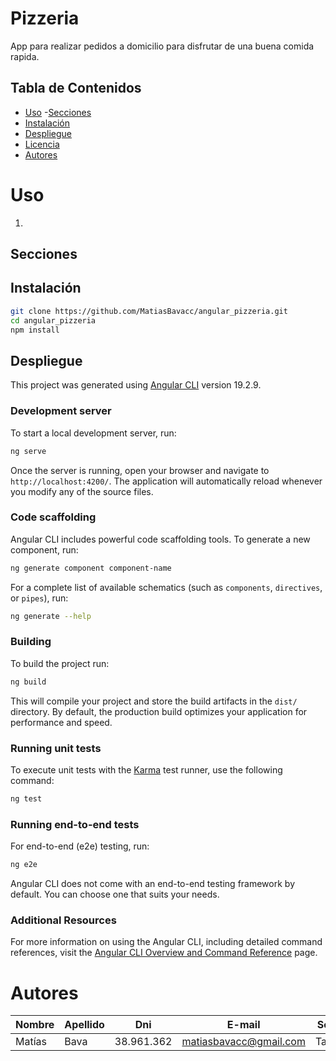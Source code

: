 # Pizzeria
App para realizar pedidos a domicilio para disfrutar de una buena comida rapida.

## Tabla de Contenidos
- [Uso](#uso)
      -[Secciones](#secciones)
- [Instalación](#instalación)
- [Despliegue](#despliegue)
- [Licencia](#licencia)
- [Autores](#autores)

# Uso

1. 

## Secciones




## Instalación
```bash
git clone https://github.com/MatiasBavacc/angular_pizzeria.git
cd angular_pizzeria
npm install
```

## Despliegue

This project was generated using [Angular CLI](https://github.com/angular/angular-cli) version 19.2.9.

### Development server

To start a local development server, run:

```bash
ng serve
```

Once the server is running, open your browser and navigate to `http://localhost:4200/`. The application will automatically reload whenever you modify any of the source files.

### Code scaffolding

Angular CLI includes powerful code scaffolding tools. To generate a new component, run:

```bash
ng generate component component-name
```

For a complete list of available schematics (such as `components`, `directives`, or `pipes`), run:

```bash
ng generate --help
```

### Building

To build the project run:

```bash
ng build
```

This will compile your project and store the build artifacts in the `dist/` directory. By default, the production build optimizes your application for performance and speed.

### Running unit tests

To execute unit tests with the [Karma](https://karma-runner.github.io) test runner, use the following command:

```bash
ng test
```

### Running end-to-end tests

For end-to-end (e2e) testing, run:

```bash
ng e2e
```

Angular CLI does not come with an end-to-end testing framework by default. You can choose one that suits your needs.

### Additional Resources

For more information on using the Angular CLI, including detailed command references, visit the [Angular CLI Overview and Command Reference](https://angular.dev/tools/cli) page.


# Autores

| Nombre   | Apellido | Dni        | E-mail                 | Sede   |
|----------|----------|------------|------------------------|--------|
| Matías   | Bava     | 38.961.362 | matiasbavacc@gmail.com | Tandil |